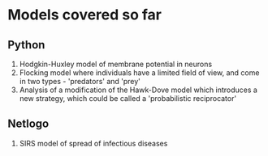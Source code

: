 # Models covered so far

## Python
1) Hodgkin-Huxley model of membrane potential in neurons </br>
2) Flocking model where individuals have a limited field of view, and come in two types - 'predators' and 'prey'
3) Analysis of a modification of the Hawk-Dove model which introduces a new strategy, which could be called a 'probabilistic reciprocator'

## Netlogo
1) SIRS model of spread of infectious diseases

